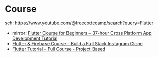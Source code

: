 # Course
sch: https://www.youtube.com/@freecodecamp/search?query=Flutter
- mirror: [Flutter Course for Beginners – 37-hour Cross Platform App Development Tutorial](https://youtu.be/VPvVD8t02U8)
- [Flutter & Firebase Course - Build a Full Stack Instagram Clone](https://youtu.be/mEPm9w5QlJM)
- [Flutter Tutorial - Full Course - Project Based](https://youtu.be/OO_-MbnXQzY)
